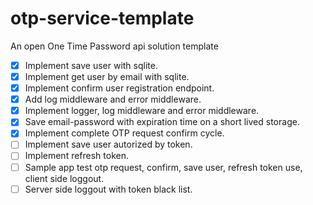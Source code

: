 # otp-service-template
An open One Time Password api solution template

- [x] Implement save user with sqlite.
- [x] Implement get user by email with sqlite.
- [x] Implement confirm user registration endpoint.
- [x] Add log middleware and error middleware.
- [x] Implement logger, log middleware and error middleware.
- [x] Save email-password with expiration time on a short lived storage.
- [x] Implement complete OTP request confirm cycle.
- [ ] Implement save user autorized by token.
- [ ] Implement refresh token.
- [ ] Sample app test otp request, confirm, save user, refresh token use, client side loggout.
- [ ] Server side loggout with token black list.